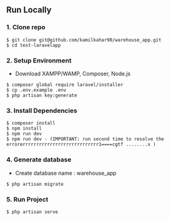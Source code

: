 ## Run Locally

### 1. Clone repo

```
$ git clone git@github.com/kamilkahar90/warehouse_app.git
$ cd test-laravelapp
```

### 2. Setup Environment

-   Download XAMPP/WAMP, Composer, Node.js

```
$ composer global require laravel/installer
$ cp .env.example .env
$ php artisan key:generate
```

### 3. Install Dependencies

```
$ composer install
$ npm install
$ npm run dev
$ npm run dev - (IMPORTANT: run second time to resolve the errorerrrrrrrrrrrrrrrrrrrrrrrrrrrr1====cgtf ........x )
```

### 4. Generate database

-   Create database name : warehouse_app

```
$ php artisan migrate
```

### 5. Run Project

```
$ php artisan serve
```
